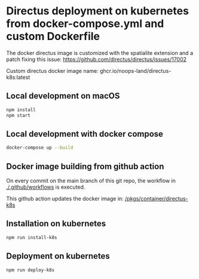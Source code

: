 
# Directus deployment on kubernetes from docker-compose.yml and custom Dockerfile

The docker directus image is customized with the spatialite extension and a patch fixing this issue:
https://github.com/directus/directus/issues/17002

Custom directus docker image name:
ghcr.io/noops-land/directus-k8s:latest

## Local development on macOS

```sh
npm install
npm start
```

## Local development with docker compose

```sh
docker-compose up --build
```

## Docker image building from github action

On every commit on the main branch of this git repo, the workflow in [./.github/workflows](./.github/workflows) is executed.

This github action updates the docker image in:
[/pkgs/container/directus-k8s](https://github.com/noops-land/directus-k8s/pkgs/container/directus-k8s)

## Installation on kubernetes
```sh
npm run install-k8s
```

## Deployment on kubernetes
```sh
npm run deploy-k8s
```
